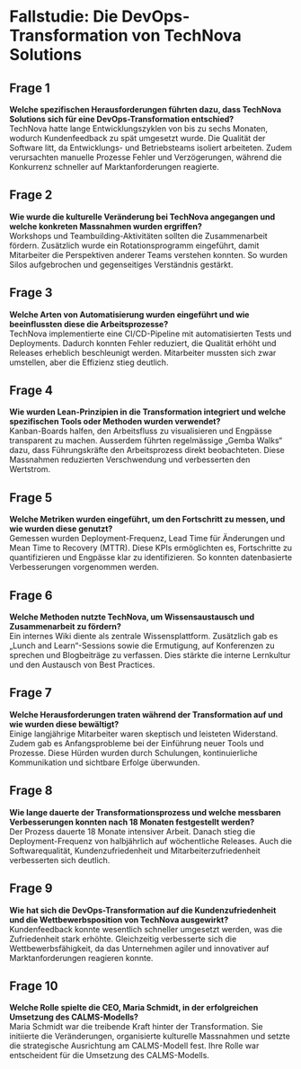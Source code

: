 # Fallstudie: Die DevOps-Transformation von TechNova Solutions

## Frage 1

**Welche spezifischen Herausforderungen führten dazu, dass TechNova Solutions sich für eine DevOps-Transformation entschied?**  
TechNova hatte lange Entwicklungszyklen von bis zu sechs Monaten, wodurch Kundenfeedback zu spät umgesetzt wurde. Die Qualität der Software litt, da Entwicklungs- und Betriebsteams isoliert arbeiteten. Zudem verursachten manuelle Prozesse Fehler und Verzögerungen, während die Konkurrenz schneller auf Marktanforderungen reagierte.

## Frage 2

**Wie wurde die kulturelle Veränderung bei TechNova angegangen und welche konkreten Massnahmen wurden ergriffen?**  
Workshops und Teambuilding-Aktivitäten sollten die Zusammenarbeit fördern. Zusätzlich wurde ein Rotationsprogramm eingeführt, damit Mitarbeiter die Perspektiven anderer Teams verstehen konnten. So wurden Silos aufgebrochen und gegenseitiges Verständnis gestärkt.

## Frage 3

**Welche Arten von Automatisierung wurden eingeführt und wie beeinflussten diese die Arbeitsprozesse?**  
TechNova implementierte eine CI/CD-Pipeline mit automatisierten Tests und Deployments. Dadurch konnten Fehler reduziert, die Qualität erhöht und Releases erheblich beschleunigt werden. Mitarbeiter mussten sich zwar umstellen, aber die Effizienz stieg deutlich.

## Frage 4

**Wie wurden Lean-Prinzipien in die Transformation integriert und welche spezifischen Tools oder Methoden wurden verwendet?**  
Kanban-Boards halfen, den Arbeitsfluss zu visualisieren und Engpässe transparent zu machen. Ausserdem führten regelmässige „Gemba Walks“ dazu, dass Führungskräfte den Arbeitsprozess direkt beobachteten. Diese Massnahmen reduzierten Verschwendung und verbesserten den Wertstrom.

## Frage 5

**Welche Metriken wurden eingeführt, um den Fortschritt zu messen, und wie wurden diese genutzt?**  
Gemessen wurden Deployment-Frequenz, Lead Time für Änderungen und Mean Time to Recovery (MTTR). Diese KPIs ermöglichten es, Fortschritte zu quantifizieren und Engpässe klar zu identifizieren. So konnten datenbasierte Verbesserungen vorgenommen werden.

## Frage 6

**Welche Methoden nutzte TechNova, um Wissensaustausch und Zusammenarbeit zu fördern?**  
Ein internes Wiki diente als zentrale Wissensplattform. Zusätzlich gab es „Lunch and Learn“-Sessions sowie die Ermutigung, auf Konferenzen zu sprechen und Blogbeiträge zu verfassen. Dies stärkte die interne Lernkultur und den Austausch von Best Practices.

## Frage 7

**Welche Herausforderungen traten während der Transformation auf und wie wurden diese bewältigt?**  
Einige langjährige Mitarbeiter waren skeptisch und leisteten Widerstand. Zudem gab es Anfangsprobleme bei der Einführung neuer Tools und Prozesse. Diese Hürden wurden durch Schulungen, kontinuierliche Kommunikation und sichtbare Erfolge überwunden.

## Frage 8

**Wie lange dauerte der Transformationsprozess und welche messbaren Verbesserungen konnten nach 18 Monaten festgestellt werden?**  
Der Prozess dauerte 18 Monate intensiver Arbeit. Danach stieg die Deployment-Frequenz von halbjährlich auf wöchentliche Releases. Auch die Softwarequalität, Kundenzufriedenheit und Mitarbeiterzufriedenheit verbesserten sich deutlich.

## Frage 9

**Wie hat sich die DevOps-Transformation auf die Kundenzufriedenheit und die Wettbewerbsposition von TechNova ausgewirkt?**  
Kundenfeedback konnte wesentlich schneller umgesetzt werden, was die Zufriedenheit stark erhöhte. Gleichzeitig verbesserte sich die Wettbewerbsfähigkeit, da das Unternehmen agiler und innovativer auf Marktanforderungen reagieren konnte.

## Frage 10

**Welche Rolle spielte die CEO, Maria Schmidt, in der erfolgreichen Umsetzung des CALMS-Modells?**  
Maria Schmidt war die treibende Kraft hinter der Transformation. Sie initiierte die Veränderungen, organisierte kulturelle Massnahmen und setzte die strategische Ausrichtung am CALMS-Modell fest. Ihre Rolle war entscheident für die Umsetzung des CALMS-Modells.
